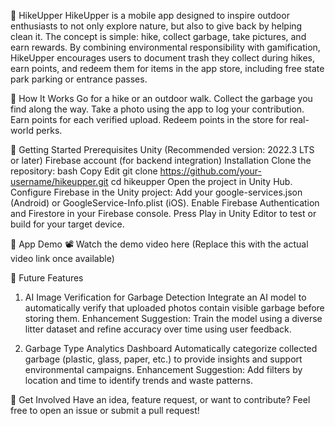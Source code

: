 🌲 HikeUpper
  HikeUpper is a mobile app designed to inspire outdoor enthusiasts to not only explore nature, but also to give back by helping clean it. The concept is simple: hike, collect garbage, take pictures, and earn rewards.
  By combining environmental responsibility with gamification, HikeUpper encourages users to document trash they collect during hikes, earn points, and redeem them for items in the app store, including free state park parking or entrance passes.

📸 How It Works
  Go for a hike or an outdoor walk.
  Collect the garbage you find along the way.
  Take a photo using the app to log your contribution.
  Earn points for each verified upload.
  Redeem points in the store for real-world perks.

🚀 Getting Started
  Prerequisites
  Unity (Recommended version: 2022.3 LTS or later)
  Firebase account (for backend integration)
  Installation
  Clone the repository:
  bash
  Copy
  Edit
  git clone https://github.com/your-username/hikeupper.git
  cd hikeupper
  Open the project in Unity Hub.
  Configure Firebase in the Unity project:
  Add your google-services.json (Android) or GoogleService-Info.plist (iOS).
  Enable Firebase Authentication and Firestore in your Firebase console.
  Press Play in Unity Editor to test or build for your target device.

🎥 App Demo
  📽️ Watch the demo video here
  (Replace this with the actual video link once available)

🔮 Future Features
  1. AI Image Verification for Garbage Detection
  Integrate an AI model to automatically verify that uploaded photos contain visible garbage before storing them.
  Enhancement Suggestion:
  Train the model using a diverse litter dataset and refine accuracy over time using user feedback.
  
  2. Garbage Type Analytics Dashboard
  Automatically categorize collected garbage (plastic, glass, paper, etc.) to provide insights and support environmental campaigns.
  Enhancement Suggestion:
  Add filters by location and time to identify trends and waste patterns.

💚 Get Involved
  Have an idea, feature request, or want to contribute? Feel free to open an issue or submit a pull request!
